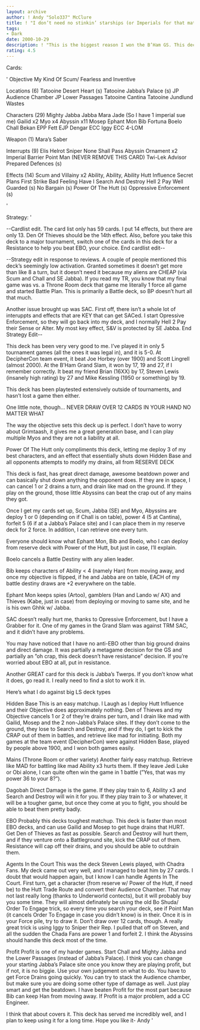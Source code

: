 ```yaml
---
layout: archive
author: ! Andy "Solo337" McClure
title: ! "I don’t need no stinkin’ starships (or Imperials for that matter)"
tags:
- Dark
date: 2000-10-29
description: ! "This is the biggest reason I won the B’Ham GS. This deck went 3-0 with insane differential. It won its games by 19, 17 and I’m proud to say that it beat Steven Lewis by 27."
rating: 4.5
---
```

Cards: 

'
Objective
My Kind Of Scum/ Fearless and Inventive

Locations (6)
Tatooine Desert Heart (s)
Tatooine Jabba’s Palace (s)
JP Audience Chamber
JP Lower Passages
Tatooine Cantina
Tatooine Jundlund Wastes

Characters (29)
Mighty Jabba
Jabba
Mara Jade (So I have 1 imperial sue me)
Gailid x2
Myo x4
Abyssin x11
Mosep
Ephant Mon
Bib Fortuna
Boelo
Chall Bekan
EPP Fett
EJP Dengar
ECC Iggy
ECC 4-LOM

Weapon (1)
Mara’s Saber

Interrupts (9)
Elis Helrot
Sniper
None Shall Pass
Abyssin Ornament x2
Imperial Barrier
Point Man (NEVER REMOVE THIS CARD)
Twi-Lek Advisor
Prepared Defences (s)

Effects (14)
Scum and Villainy x2
Ability, Ability, Ability
Hutt Influence
Secret Plans
First Strike
Bad Feeling Have I
Search And Destroy
Hell 2 Pay
Well Guarded (s)
No Bargain (s)
Power Of The Hutt (s)
Oppressive Enforcement (s)





'

Strategy: '

--Cardlist edit. The card list only has 59 cards. I put 14 effects, but there are only 13. Den Of Thieves should be the 14th effect. Also, before you take this deck to a major tournament, switch one of the cards in this deck for a Resistance to help you beat EBO, your choice.
End cardlist edit--

--Strategy edit in response to reviews. A couple of people mentioned this deck’s seemingly low activation. Granted sometimes it doesn’t get more than like 8 a turn, but it doesn’t need it because my aliens are CHEAP (via Scum and Chall and SE Jabba). If you read my TR, you know that my final game was vs. a Throne Room deck that game me literally 1 force all game and started Battle Plan. This is primarily a Battle deck, so BP doesn’t hurt all that much.

Another issue brought up was SAC. First off, there isn’t a whole lot of interuppts and effects that are KEY that can get SACed. I start Opressive Enforcement, so they will go back into my deck, and I normally Hell 2 Pay their Sense or Alter. My most key effect, S&V is protected by SE Jabba.
End Strategy Edit--



This deck has been very very good to me. I’ve played it in only 5 tournament games (all the ones it was legal in), and it is 5-0. At DecipherCon team event, it beat Joe Horbey (over 1900) and Scott Lingrell (almost 2000). At the B’Ham Grand Slam, it won by 17, 19 and 27, if I remember correctly. It beat my friend Brian (16XX) by 17, Steven Lewis (insanely high rating) by 27 and Mike Kessling (1950 or something) by 19.

This deck has been playtested extensively outside of tournaments, and hasn’t lost a game then either.

One little note, though... NEVER DRAW OVER 12 CARDS IN YOUR HAND NO MATTER WHAT

The way the objective sets this deck up is perfect. I don’t have to worry about Grimtaash, it gives me a great generation base, and I can play multiple Myos and they are not a liability at all.

Power Of The Hutt only compliments this deck, letting me deploy 3 of my best characters, and an effect that essentially shuts down Hidden Base and all opponents attempts to modify my drains, all from RESERVE DECK

This deck is fast, has great direct damage, awesome beatdown power and can basically shut down anything the opponent does. If they are in space, I can cancel 1 or 2 drains a turn, and drain like mad on the ground. If they play on the ground, those little Abyssins can beat the crap out of any mains they got.

Once I get my cards set up, Scum, Jabba (SE) and Myo, Abyssins are deploy 1 or 0 (depending on if Chall is on table), power 4 (5 at Cantina), forfeit 5 (6 if at a Jabba’s Palace site) and I can place them in my reserve deck for 2 force. In addition, I can retrieve one every turn.

Everyone should know what Ephant Mon, Bib and Boelo, who I can deploy from reserve deck with Power of the Hutt, but just in case, I’ll explain.

Boelo cancels a Battle Destiny with any alien leader.

Bib keeps characters of Ability < 4 (namely Han) from moving away, and once my objective is flipped, if he and Jabba are on table, EACH of my battle destiny draws are +2 everywhere on the table.

Ephant Mon keeps spies (Artoo), gamblers (Han and Lando w/ AX) and Thieves (Kabe, just in case) from deploying or moving to same site, and he is his own Ghhk w/ Jabba.

SAC doesn’t really hurt me, thanks to Opressive Enforcement, but I have a Grabber for it. One of my games in the Grand Slam was against TRM SAC, and it didn’t have any problems.

You may have noticed that I have no anti-EBO other than big ground drains and direct damage. It was partially a metagame decision for the GS and partially an ”oh crap, this deck doesn’t have resistance” decision. If you’re worried about EBO at all, put in resistance.

Another GREAT card for this deck is Jabba’s Twerps. If you don’t know what it does, go read it. I really need to find a slot to work it in.


Here’s what I do against big LS deck types

Hidden Base This is an easy matchup. I Laugh as I deploy Hutt Influence and their Objective does approximately nothing. Den of Thieves and my Objective cancels 1 or 2 of they’re drains per turn, and I drain like mad with Gailid, Mosep and the 2 non-Jabba’s Palace sites. If they don’t come to the ground, they lose to Search and Destroy, and if they do, I get to kick the CRAP out of them in battles, and retrieve like mad for initiating. Both my games at the team event (DecipherCon) were against Hidden Base, played by people above 1900, and I won both games easily.

Mains (Throne Room or other variety) Another fairly easy matchup. Retrieve like MAD for battling like mad Ability x3 hurts them. If they leave Jedi Luke or Obi alone, I can quite often win the game in 1 battle (”Yes, that was my power 36 to your 8?”).

Dagobah Direct Damage is the game. If they play train to 6, Ability x3 and Search and Destroy will win it for you. If they play train to 3 or whatever, it will be a tougher game, but once they come at you to fight, you should be able to beat them pretty badly.

EBO Probably this decks toughest matchup. This deck is faster than most EBO decks, and can use Gailid and Mosep to get huge drains that HURT. Get Den of Thieves as fast as possible. Search and Destroy will hurt them, and if they venture onto a Battleground site, kick the CRAP out of them. Resistance will cap off their drains, and you should be able to outdrain them.

Agents In the Court This was the deck Steven Lewis played, with Chadra Fans. My deck came out very well, and I managed to beat him by 27 cards. I doubt that would happen again, but I know I can handle Agents In The Court. First turn, get a character (from reserve w/ Power of the Hutt, if need be) to the Hutt Trade Route and convert their Audience Chamber. That may not last really long (thanks to Underworld contects), but it will probably buy you some time. They will almost definately be using the old Bo Shuda/ Order To Engage trick, so every time you search your deck, see if Point Man (it cancels Order To Engage in case you didn’t know) is in their. Once it is in your Force pile, try to draw it. Don’t draw over 12 cards, though. A really great trick is using Iggy to Sniper their Rep. I pulled that off on Steven, and all the sudden the Chada Fans are power 1 and forfeit 2. I think the Abyssins should handle this deck most of the time.

Profit Profit is one of my harder games. Start Chall and Mighty Jabba and the Lower Passages (instead of Jabba’s Palace). I think you can change your starting Jabba’s Palace site once you know they are playing profit, but if not, it is no biggie. Use your own judgement on what to do. You have to get Force Drains going quickly. You can try to stack the Audience chamber, but make sure you are doing some other type of damage as well. Just play smart and get the beatdown. I have beaten Profit for the most part because Bib can keep Han from moving away. If Profit is a major problem, add a CC Engineer.

I think that about covers it. This deck has served me incredibly well, and I plan to keep using it for a long time. Hope you like it-
Andy
'